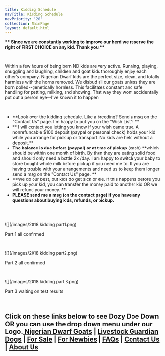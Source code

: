 ```yaml
---
title: Kidding Schedule
navTitle: Kidding Schedule
navPriority: '20'
collection: MainPage
layout: default.html
---
```

**\*\* Since we are constantly working to improve our herd we reserve the right of FIRST CHOICE on any kid. Thank you.\*\***

<br />

Within a few hours of being born ND kids are very active. Running, playing, snuggling and laughing, children and goat kids thoroughly enjoy each other’s company. Nigerian Dwarf kids are the perfect size, clean, and totally harmless with the horns removed. We disbud all our goats unless they are born polled--genetically hornless. This facilitates constant and safe handling for petting, milking, and showing. That way they wont accidentally put out a person eye--I've known it to happen.

<br />

* **Look over the kidding schedule. Like a breeding? Send a msg on the "Contact Us" page. I'm happy to put you on the "Wish List"! **
* ** I will contact you letting you know if your wish came true. A nonrefundable $100 deposit (paypal or personal check)  holds your kid while you arrange for pick up or transport.  No kids are held without a deposit.**
* **The balance is due before **(paypal)** or at time of pickup** (cash) **which should be within one month of birth.  By then they are eating solid food and should only need a bottle 2x /day. I am happy to switch your baby to store bought whole milk before pickup if you need me to. If you are having trouble with your arrangements and need us to keep them longer send a msg on the "Contact Us" page.  **
* **We do our best, but kids do get sick or die. If this happens before you pick up your kid, you can transfer the money paid to another kid OR we will refund your money.  **
* **PLEASE send me a msg (on the contact page)  if you have any questions about buying kids, refunds, or pickup.**

<br />

<br />

![](/images/2018 kidding part1.png)

Part 1 all confirmed

<br />

![](/images/2018 kidding part2.png)

Part 2 all confirmed

<br />

![](/images/2018 kidding part 3.png)

Part 3 waiting on test results

<br />

## Click on these links below to see Dozy Doe Down OR you can use the drop down menu under our Logo.[ Nigerian Dwarf Goats](goats.html) | [Livestock Guardian Dogs](livestockgardiandogs) | [For Sale](for-sale2.html) | [For Newbies](for-newbies.html) | [FAQs](frequently-asked-questions.html) | [Contact Us](contactus) | [About Us ](about-us.html)
